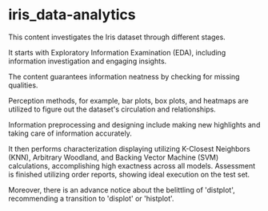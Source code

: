 #  iris_data-analytics

This content investigates the Iris dataset through different stages. 

It starts with Exploratory Information Examination (EDA), including information investigation and engaging insights.

The content guarantees information neatness by checking for missing qualities.

Perception methods, for example, bar plots, box plots, and heatmaps are utilized to figure out the dataset's circulation and relationships. 

Information preprocessing and designing include making new highlights and taking care of information accurately. 

It then performs characterization displaying utilizing K-Closest Neighbors (KNN), Arbitrary Woodland, and Backing Vector Machine (SVM) 
calculations, accomplishing high exactness across all models. Assessment is finished utilizing order reports, showing ideal execution on the test set.

Moreover, there is an advance notice about the belittling of 'distplot', recommending a transition to 'displot' or 'histplot'.
